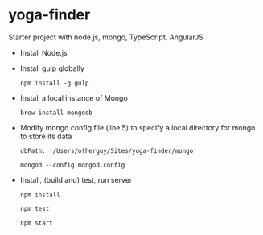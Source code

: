 # yoga-finder
Starter project with node.js, mongo, TypeScript, AngularJS

* Install Node.js

* Install gulp globally

  ```npm install -g gulp```

* Install a local instance of Mongo

  ```brew install mongodb```

* Modify mongo.config file (line 5) to specify a local directory for mongo to store its data

  ```dbPath: '/Users/otherguy/Sites/yoga-finder/mongo'```

  ```mongod --config mongod.config```

* Install, (build and) test, run server

  ```npm install```

  ```npm test```

  ```npm start```
